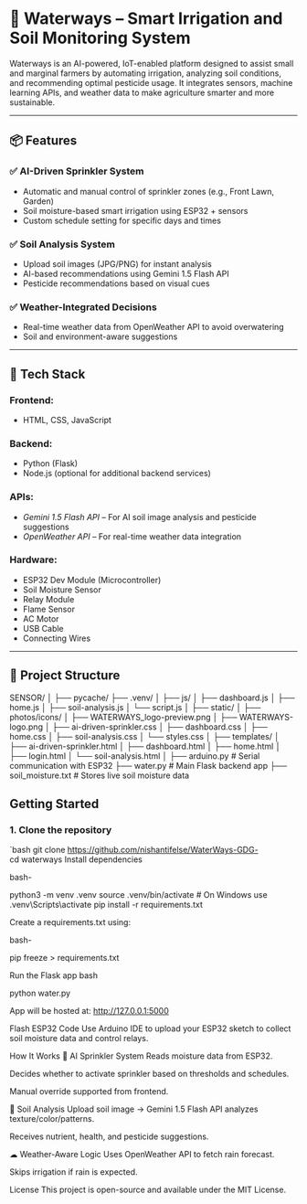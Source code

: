 # 🌊 Waterways – Smart Irrigation and Soil Monitoring System

Waterways is an AI-powered, IoT-enabled platform designed to assist small and marginal farmers by automating irrigation, analyzing soil conditions, and recommending optimal pesticide usage. It integrates sensors, machine learning APIs, and weather data to make agriculture smarter and more sustainable.

---

## 📦 Features

### ✅ AI-Driven Sprinkler System
- Automatic and manual control of sprinkler zones (e.g., Front Lawn, Garden)
- Soil moisture-based smart irrigation using ESP32 + sensors
- Custom schedule setting for specific days and times

### ✅ Soil Analysis System
- Upload soil images (JPG/PNG) for instant analysis
- AI-based recommendations using Gemini 1.5 Flash API
- Pesticide recommendations based on visual cues

### ✅ Weather-Integrated Decisions
- Real-time weather data from OpenWeather API to avoid overwatering
- Soil and environment-aware suggestions

---

## 🔧 Tech Stack

### Frontend:
- HTML, CSS, JavaScript

### Backend:
- Python (Flask)
- Node.js (optional for additional backend services)

### APIs:
- *Gemini 1.5 Flash API* – For AI soil image analysis and pesticide suggestions
- *OpenWeather API* – For real-time weather data integration

### Hardware:
- ESP32 Dev Module (Microcontroller)
- Soil Moisture Sensor
- Relay Module
- Flame Sensor
- AC Motor
- USB Cable
- Connecting Wires

---

## 📁 Project Structure
SENSOR/ │ ├── pycache/ ├── .venv/ │ ├── js/ │ ├── dashboard.js │ ├── home.js │ ├── soil-analysis.js │ └── script.js │ ├── static/ │ ├── photos/icons/ │ ├── WATERWAYS_logo-preview.png │ ├── WATERWAYS-logo.png │ ├── ai-driven-sprinkler.css │ ├── dashboard.css │ ├── home.css │ ├── soil-analysis.css │ └── styles.css │ ├── templates/ │ ├── ai-driven-sprinkler.html │ ├── dashboard.html │ ├── home.html │ ├── login.html │ └── soil-analysis.html │ ├── arduino.py # Serial communication with ESP32 ├── water.py # Main Flask backend app ├── soil_moisture.txt # Stores live soil moisture data


## Getting Started

### 1. Clone the repository

`bash
git clone https://github.com/nishantifelse/WaterWays-GDG-
cd waterways
Install dependencies

bash-

python3 -m venv .venv
source .venv/bin/activate  # On Windows use .venv\Scripts\activate
pip install -r requirements.txt

Create a requirements.txt using:

bash-

pip freeze > requirements.txt

Run the Flask app
bash


python water.py 

App will be hosted at: http://127.0.0.1:5000

Flash ESP32 Code
Use Arduino IDE to upload your ESP32 sketch to collect soil moisture data and control relays.

How It Works
🧠 AI Sprinkler System
Reads moisture data from ESP32.

Decides whether to activate sprinkler based on thresholds and schedules.

Manual override supported from frontend.

🧪 Soil Analysis
Upload soil image → Gemini 1.5 Flash API analyzes texture/color/patterns.

Receives nutrient, health, and pesticide suggestions.

☁ Weather-Aware Logic
Uses OpenWeather API to fetch rain forecast.

Skips irrigation if rain is expected.

License
This project is open-source and available under the MIT License.

